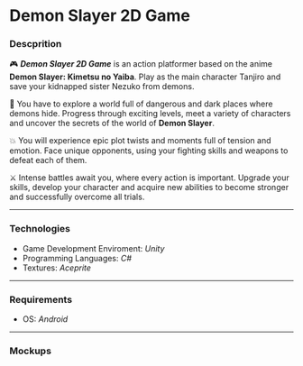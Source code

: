 # Demon Slayer 2D Game
### Descprition
🎮 ___Demon Slayer 2D Game___ is an action platformer based on the anime __Demon Slayer: Kimetsu no Yaiba__.
Play as the main character Tanjiro and save your kidnapped sister Nezuko from demons.

🌄 You have to explore a world full of dangerous and dark places where demons hide.
Progress through exciting levels, meet a variety of characters and uncover the secrets of the world of __Demon Slayer__.

💥 You will experience epic plot twists and moments full of tension and emotion.
Face unique opponents, using your fighting skills and weapons to defeat each of them.

⚔️ Intense battles await you, where every action is important. Upgrade your skills, develop your character and
acquire new abilities to become stronger and successfully overcome all trials.

---
### Technologies
 - Game Development Enviroment: *Unity*
 - Programming Languages: *C#*
 - Textures: *Aceprite*
---
### Requirements
 - OS: *Android*
---
### Mockups
